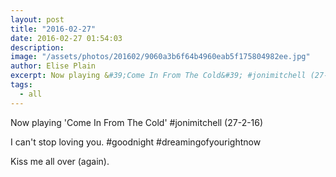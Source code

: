 ```yaml
---
layout: post
title: "2016-02-27"
date: 2016-02-27 01:54:03
description: 
image: "/assets/photos/201602/9060a3b6f64b4960eab5f175804982ee.jpg"
author: Elise Plain
excerpt: Now playing &#39;Come In From The Cold&#39; #jonimitchell (27-2-16)
tags: 
  - all
---
```


Now playing &#39;Come In From The Cold&#39; #jonimitchell (27-2-16)
<p></p>
<p>I can't stop loving you. #goodnight #dreamingofyourightnow</p><p>Kiss me all over (again).</p>